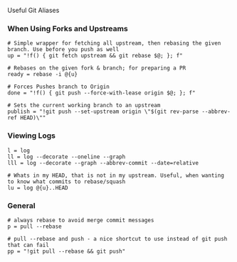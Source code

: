 Useful Git Aliases


### When Using Forks and Upstreams

    # Simple wrapper for fetching all upstream, then rebasing the given branch. Use before you push as well
    up = "!f() { git fetch upstream && git rebase $@; }; f"

    # Rebases on the given fork & branch; for preparing a PR
    ready = rebase -i @{u}

    # Forces Pushes branch to Origin
    done = "!f() { git push --force-with-lease origin $@; }; f"
    
    # Sets the current working branch to an upstream
    publish = "!git push --set-upstream origin \"$(git rev-parse --abbrev-ref HEAD)\""
    
### Viewing Logs

    l = log
    ll = log --decorate --oneline --graph
    lll = log --decorate --graph --abbrev-commit --date=relative
    
    # Whats in my HEAD, that is not in my upstream. Useful, when wanting to know what commits to rebase/squash
    lu = log @{u}..HEAD
    
### General
    # always rebase to avoid merge commit messages
    p = pull --rebase
    
    # pull --rebase and push - a nice shortcut to use instead of git push that can fail
    pp = "!git pull --rebase && git push"

